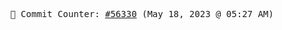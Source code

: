 <p align="center">
    <samp>
        📮 Commit Counter: <a href="https://github.com/Javascript-void0/Javascript-void0/commits/main">#56330</a> (May 18, 2023 @ 05:27 AM)
    </samp>
</p>
